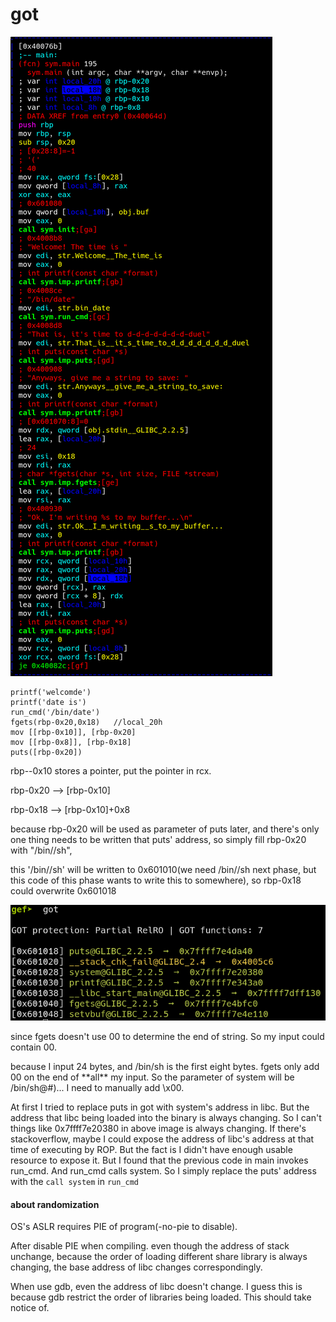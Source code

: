 # got



![](../.gitbook/assets/image.png)

```text
printf('welcomde')
printf('date is')
run_cmd('/bin/date')
fgets(rbp-0x20,0x18)   //local_20h
mov [[rbp-0x10]], [rbp-0x20]
mov [[rbp-0x8]], [rbp-0x18]
puts([rbp-0x20])
```

rbp--0x10 stores a pointer, put the pointer in rcx.

rbp-0x20 --&gt; \[rbp-0x10\]

rbp-0x18 --&gt; \[rbp-0x10\]+0x8

because rbp-0x20 will be used as parameter of puts later, and there's only one thing needs to be written that puts' address, so simply fill rbp-0x20 with "/bin//sh", 

this '/bin//sh' will be written to 0x601010\(we need /bin//sh next phase, but this code of this phase wants to write this to somewhere\), so rbp-0x18 could overwrite 0x601018

![](../.gitbook/assets/image%20%287%29.png)

since fgets doesn't use 00 to determine the end of string. So my input could contain 00.

because I input 24 bytes, and /bin/sh is the first eight bytes. fgets only add 00 on the end of \*\*all\*\* my input. So the parameter of system will be /bin/sh@\#\)... I need to manually add \x00.

At first I tried to replace puts in got with system's address in libc. But the address that libc being loaded into the binary is always changing. So I can't  things like 0x7ffff7e20380 in above image is always changing. If there's stackoverflow, maybe I could expose the address of libc's address at that time of executing by ROP. But the fact is I didn't have enough usable resource to expose it. But I found that the previous code in main invokes run\_cmd. And run\_cmd calls system. So I simply replace the puts' address with the `call system` in `run_cmd`



#### about randomization

OS's ASLR requires PIE of program\(-no-pie to disable\).

After disable PIE when compiling. even though the address of stack unchange, because the order of loading different share library is always changing, the base address of libc changes correspondingly. 

When use gdb, even the address of libc doesn't change. I guess this is because gdb restrict the order of libraries being loaded. This should take notice of.  

 

